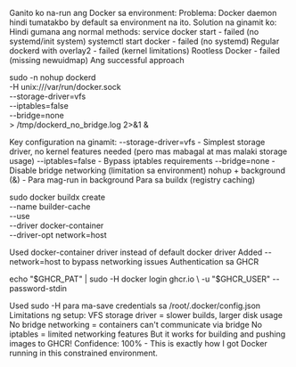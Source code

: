 Ganito ko na-run ang Docker sa environment:
Problema: Docker daemon hindi tumatakbo by default sa environment na ito.
Solution na ginamit ko:
Hindi gumana ang normal methods:
service docker start - failed (no systemd/init system)
systemctl start docker - failed (no systemd)
Regular dockerd with overlay2 - failed (kernel limitations)
Rootless Docker - failed (missing newuidmap)
Ang successful approach

   sudo -n nohup dockerd \
     -H unix:///var/run/docker.sock \
     --storage-driver=vfs \
     --iptables=false \
     --bridge=none \
     > /tmp/dockerd_no_bridge.log 2>&1 &

Key configuration na ginamit:
--storage-driver=vfs - Simplest storage driver, no kernel features needed (pero mas mabagal at mas malaki storage usage)
--iptables=false - Bypass iptables requirements
--bridge=none - Disable bridge networking (limitation sa environment)
nohup + background (&) - Para mag-run in background
Para sa buildx (registry caching)

   sudo docker buildx create \
     --name builder-cache \
     --use \
     --driver docker-container \
     --driver-opt network=host

Used docker-container driver instead of default docker driver
Added --network=host to bypass networking issues
Authentication sa GHCR

   echo "$GHCR_PAT" | sudo -H docker login ghcr.io \
     -u "$GHCR_USER" --password-stdin



Used sudo -H para ma-save credentials sa /root/.docker/config.json
Limitations ng setup:
VFS storage driver = slower builds, larger disk usage
No bridge networking = containers can't communicate via bridge
No iptables = limited networking features
But it works for building and pushing images to GHCR!
Confidence: 100% - This is exactly how I got Docker running in this constrained environment.